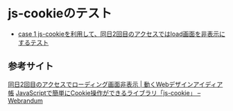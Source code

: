 # js-cookieのテスト

- [case 1 js-cookieを利用して、同日2回目のアクセスではload画面を非表示にするテスト](./case1/index.html)

## 参考サイト
[同日2回目のアクセスでローディング画面非表示 \| 動くWebデザインアイディア帳](https://coco-factory.jp/ugokuweb/move01/4-1-7/)
[JavaScriptで簡単にCookie操作ができるライブラリ「js\-cookie」 – Webrandum](https://webrandum.net/js-cookie/)